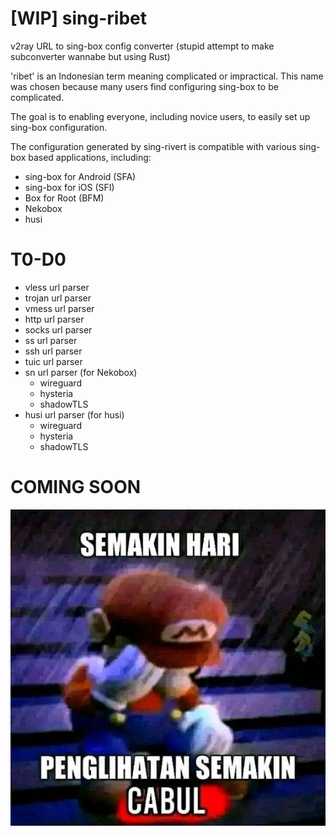 # [WIP] sing-ribet

v2ray URL to sing-box config converter (stupid attempt to make subconverter wannabe but using Rust)

'ribet' is an Indonesian term meaning complicated or impractical. This name was chosen because many users find configuring sing-box to be complicated.

The goal is to enabling everyone, including novice users, to easily set up sing-box configuration.

The configuration generated by sing-rivert is compatible with various sing-box based applications, including:

- sing-box for Android (SFA)
- sing-box for iOS (SFI)
- Box for Root (BFM)
- Nekobox
- husi

# T0-D0
- vless url parser
- trojan url parser
- vmess url parser
- http url parser
- socks url parser
- ss url parser
- ssh url parser
- tuic url parser
- sn url parser (for Nekobox)
  - wireguard
  - hysteria
  - shadowTLS
- husi url parser (for husi)
  - wireguard
  - hysteria
  - shadowTLS

# COMING SOON
![alt text](media/image.png)
